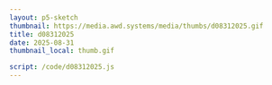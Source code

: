```yaml
---
layout: p5-sketch
thumbnail: https://media.awd.systems/media/thumbs/d08312025.gif
title: d08312025
date: 2025-08-31
thumbnail_local: thumb.gif

script: /code/d08312025.js
---
```

